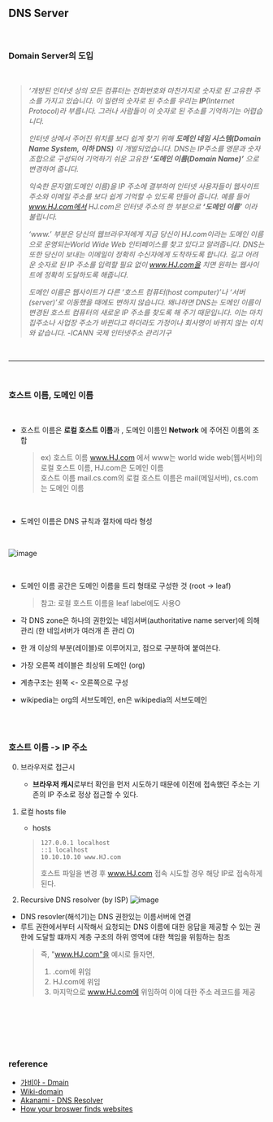 ## DNS Server

<br>

### Domain Server의 도입
<br>

 > *‘개방된 인터넷 상의 모든 컴퓨터는 전화번호와 마찬가지로 숫자로 된 고유한 주소를 가지고 있습니다. 이 일련의 숫자로 된 주소를 우리는 **IP**(Internet Protocol)라 부릅니다. 그러나 사람들이 이 숫자로 된 주소를 기억하기는 어렵습니다.*  
 >
 > *인터넷 상에서 주어진 위치를 보다 쉽게 찾기 위해 **도메인 네임 시스템(Domain Name System, 이하 DNS)** 이 개발되었습니다. DNS는 IP주소를 영문과 숫자 조합으로 구성되어 기억하기 쉬운 고유한 **‘도메인 이름(Domain Name)’** 으로 변경하여 줍니다.*  
>
 > *익숙한 문자열(도메인 이름)을 IP 주소에 결부하여 인터넷 사용자들이 웹사이트 주소와 이메일 주소를 보다 쉽게 기억할 수 있도록 만들어 줍니다. 예를 들어 www.HJ.com에서 HJ.com은 인터넷 주소의 한 부분으로 **‘도메인 이름’** 이라 불립니다.*  
 >
> *‘www.’ 부분은 당신의 웹브라우저에게 지금 당신이 HJ.com이라는 도메인 이름으로 운영되는World Wide Web 인터페이스를 찾고 있다고 알려줍니다. DNS는 또한 당신이 보내는 이메일이 정확히 수신자에게 도착하도록 합니다. 길고 어려운 숫자로 된 IP 주소를 입력할 필요 없이 www.HJ.com을 치면 원하는 웹사이트에 정확히 도달하도록 해줍니다.*
>  
 >*도메인 이름은 웹사이트가 다른 ‘호스트 컴퓨터(host computer)’나 ‘서버(server)’로 이동했을 때에도 변하지 않습니다. 왜냐하면 DNS는 도메인 이름이 변경된 호스트 컴퓨터의 새로운 IP 주소를 찾도록 해 주기 때문입니다. 이는 마치 집주소나 사업장 주소가 바뀐다고 하더라도 가정이나 회사명이 바뀌지 않는 이치와 같습니다.*
  *-ICANN 국제 인터넷주소 관리기구*

<br>

--- 
<br>

### 호스트 이름, 도메인 이름
<br>

- 호스트 이름은 **로컬 호스트 이름**과 , 도메인 이름인 **Network** 에 주어진 이름의 조합

  > ex) 호스트 이름 www.HJ.com 에서 www는 world wide web(웹서버)의 로컬 호스트 이름, HJ.com은 도메인 이름  
    호스트 이름 mail.cs.com의 로컬 호스트 이름은 mail(메일서버), cs.com는 도메인 이름  
  
  <br>

- 도메인 이름은 DNS 규칙과 절차에 따라 형성  
 <br>

   ![image](https://user-images.githubusercontent.com/59992230/112504566-4298f800-8dcf-11eb-808a-16463414e6a3.png)

  <br>

   - 도메인 이름 공간은 도메인 이름을 트리 형태로 구성한 것 (root -> leaf)
      > 참고: 로컬 호스트 이름을 leaf label에도 사용O
   - 각 DNS zone은 하나의 권한있는 네임서버(authoritative name server)에 의해 관리 (한 네임서버가 여러개 존 관리 O)

   - 한 개 이상의 부분(레이블)로 이루어지고, 점으로 구분하여 붙여쓴다.
   - 가장 오른쪽 레이블은 최상위 도메인 (org)
   - 계층구조는 왼쪽 <- 오른쪽으로 구성
   - wikipedia는 org의 서브도메인, en은 wikipedia의 서브도메인 


<br><br>

### 호스트 이름 -> IP 주소

0. 브라우저로 접근시 
   -  **브라우저 캐시**로부터 확인을 먼저 시도하기 때문에 이전에 접속했던 주소는 기존의 IP 주소로 정상 접근할 수 있다.

1. 로컬 hosts file
   - hosts 
    > ```
    > 127.0.0.1 localhost
    > ::1 localhost
    > 10.10.10.10 www.HJ.com
    > ```
    > 호스트 파일을 변경 후 www.HJ.com 접속 시도할 경우 해당 IP로 접속하게 된다.  

2. Recursive DNS resolver (by ISP)
  ![image](https://user-images.githubusercontent.com/59992230/112514936-28fcae00-8dd9-11eb-8200-afb824437f84.png)

  - DNS resovler(해석기)는 DNS 권한있는 이름서버에 연결
  - 루트 권한에서부터 시작해서 요청되는 DNS 이름에 대한 응답을 제공할 수 있는 권한에 도달할 떄까지 계층 구조의 하위 영역에 대한 책임을 위힘하는 참조
    > 즉, "www.HJ.com"을 예시로 들자면,  
    > 1) .com에 위임
    > 2) HJ.com에 위임
    > 3) 마지막으로 www.HJ.com에 위임하여 이에 대한 주소 레코드를 제공

<br>
<br>
<br>
<br>
<br>

### reference
- [가비아 - Dmain](https://library.gabia.com/contents/domain/4005/)
- [Wiki-domain](https://en.wikipedia.org/wiki/Hostname#:~:text=3%20Example-,Internet%20hostnames,the%20domain%20name%20wikipedia.org)
- [Akanami - DNS Resolver](https://developer.akamai.com/blog/2018/05/10/introducing-new-whoami-tool-dns-resolver-information)
- [How your broswer finds websites](https://scotch.io/tutorials/dns-explained-how-your-browser-finds-websites)